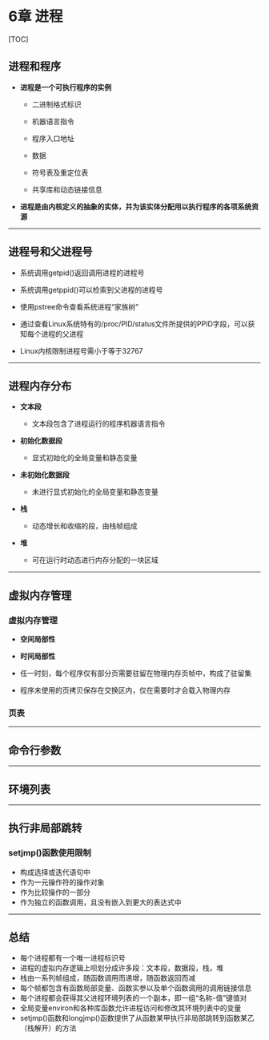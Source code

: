 # 6章 进程

[TOC]


## 进程和程序
* **进程是一个可执行程序的实例**
	* 二进制格式标识

	* 机器语言指令

	* 程序入口地址

	* 数据

	* 符号表及重定位表

	* 共享库和动态链接信息

* **进程是由内核定义的抽象的实体，并为该实体分配用以执行程序的各项系统资源**
- - -

## 进程号和父进程号
* 系统调用getpid()返回调用进程的进程号

* 系统调用getppid()可以检索到父进程的进程号

* 使用pstree命令查看系统进程“家族树”

* 通过查看Linux系统特有的/proc/PID/status文件所提供的PPID字段，可以获知每个进程的父进程

* Linux内核限制进程号需小于等于32767

- - -

## 进程内存分布

* **文本段**	
	* 文本段包含了进程运行的程序机器语言指令

* **初始化数据段**
	* 显式初始化的全局变量和静态变量

* **未初始化数据段**
	* 未进行显式初始化的全局变量和静态变量

* **栈**
	* 动态增长和收缩的段，由栈帧组成

* **堆**
	* 可在运行时动态进行内存分配的一块区域

- - -

## 虚拟内存管理
### 虚拟内存管理
* **空间局部性**

* **时间局部性**

* 任一时刻，每个程序仅有部分页需要驻留在物理内存页帧中，构成了驻留集

* 程序未使用的页拷贝保存在交换区内，仅在需要时才会载入物理内存

### 页表



- - -

## 命令行参数

- - -

## 环境列表

- - -

## 执行非局部跳转
### setjmp()函数使用限制
* 构成选择或迭代语句中
* 作为一元操作符的操作对象
* 作为比较操作的一部分
* 作为独立的函数调用，且没有嵌入到更大的表达式中
- - -

## 总结
* 每个进程都有一个唯一进程标识号
* 进程的虚拟内存逻辑上呗划分成许多段：文本段，数据段，栈，堆
* 栈由一系列帧组成，随函数调用而递增，随函数返回而减
* 每个帧都包含有函数局部变量、函数实参以及单个函数调用的调用链接信息
* 每个进程都会获得其父进程环境列表的一个副本，即一组“名称-值”键值对
* 全局变量environ和各种库函数允许进程访问和修改其环境列表中的变量
* setjmp()函数和longjmp()函数提供了从函数某甲执行非局部跳转到函数某乙（栈解开）的方法
